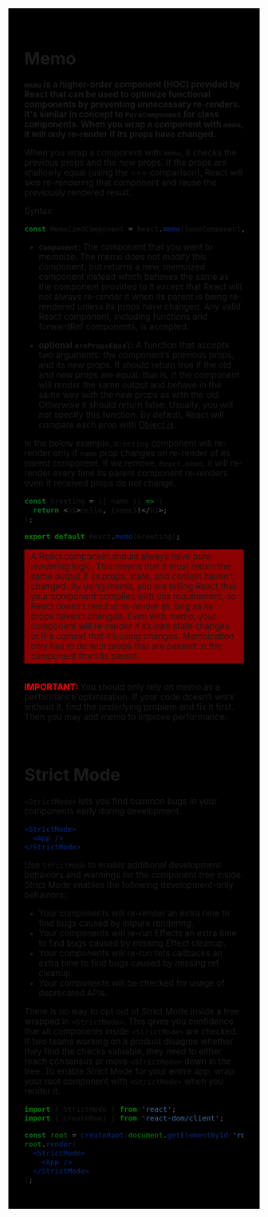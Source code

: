 <div style="font-size: 17px;background: black;padding: 2rem;">

# Memo

<b>`memo` is a higher-order component (HOC) provided by React that can be used to optimize functional components by preventing unnecessary re-renders. It's similar in concept to `PureComponent` for class components. When you wrap a component with `memo`, it will only re-render if its props have changed.</b>

When you wrap a component with `memo`, it checks the previous props and the new props. If the props are shallowly equal (using the === comparison), React will skip re-rendering that component and reuse the previously rendered result.

Syntax:
```js
const MemoizedComponent = React.memo(SomeComponent, arePropsEqual?);
```

- <b>`Component`:</b> The component that you want to memoize. The memo does not modify this component, but returns a new, memoized component instead which behaves the same as the component provided to it except that React will not always re-render it when its parent is being re-rendered unless its props have changed. Any valid React component, including functions and forwardRef components, is accepted.

- <b>optional `arePropsEqual`:</b> A function that accepts two arguments: the component’s previous props, and its new props. It should return true if the old and new props are equal: that is, if the component will render the same output and behave in the same way with the new props as with the old. Otherwise it should return false. Usually, you will not specify this function. By default, React will compare each prop with <a href="https://developer.mozilla.org/en-US/docs/Web/JavaScript/Reference/Global_Objects/Object/is">Object.is</a>.

In the below example, `Greeting` component will re-render only if `name` prop changes on re-render of its parent component. If we remove, `React.memo`, it will re-render every time its parent component re-renders even if received props do not change.

```js
const Greeting = ({ name }) => {
  return <h1>Hello, {name}!</h1>;
};

export default React.memo(Greeting);
```

<div style="background: DarkRed;  padding: 0.3rem 0.8rem;">A React component should always have pure rendering logic. This means that it must return the same output if its props, state, and context haven’t changed. By using memo, you are telling React that your component complies with this requirement, so React doesn’t need to re-render as long as its props haven’t changed. Even with memo, your component will re-render if its own state changes or if a context that it’s using changes. Memoization only has to do with props that are passed to the component from its parent.
</div>

<br>

<b style="color:red;">IMPORTANT:</b> You should only rely on memo as a performance optimization. If your code doesn’t work without it, find the underlying problem and fix it first. Then you may add memo to improve performance.

<br>

# Strict Mode

`<StrictMode>` lets you find common bugs in your components early during development. 

```jsx
<StrictMode>
  <App />
</StrictMode>
```

Use `StrictMode` to enable additional development behaviors and warnings for the component tree inside. Strict Mode enables the following development-only behaviors:

- Your components will re-render an extra time to find bugs caused by impure rendering.
- Your components will re-run Effects an extra time to find bugs caused by missing Effect cleanup.
- Your components will re-run refs callbacks an extra time to find bugs caused by missing ref cleanup.
- Your components will be checked for usage of deprecated APIs.

There is no way to opt out of Strict Mode inside a tree wrapped in `<StrictMode>`. This gives you confidence that all components inside `<StrictMode>` are checked. If two teams working on a product disagree whether they find the checks valuable, they need to either reach consensus or move `<StrictMode>` down in the tree. To enable Strict Mode for your entire app, wrap your root component with `<StrictMode>` when you render it.

```jsx
import { StrictMode } from 'react';
import { createRoot } from 'react-dom/client';

const root = createRoot(document.getElementById('root'));
root.render(
  <StrictMode>
    <App />
  </StrictMode>
);
```

</div>
